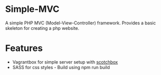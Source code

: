 # Simple-MVC

A simple PHP MVC (Model-View-Controller) framework. Provides a basic skeleton for creating a php website.

# Features

* Vagrantbox for simple server setup with [scotchbox](https://github.com/scotch-io/scotch-box)
* SASS for css styles - Build using npm run build